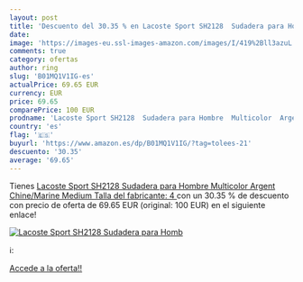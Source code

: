```yaml
---
layout: post
title: 'Descuento del 30.35 % en Lacoste Sport SH2128  Sudadera para Homb'
date: 
image: 'https://images-eu.ssl-images-amazon.com/images/I/419%2Bll3azuL._SL200_.jpg'
comments: true
category: ofertas
author: ring
slug: 'B01MQ1V1IG-es'
actualPrice: 69.65 EUR
currency: EUR
price: 69.65
comparePrice: 100 EUR
prodname: 'Lacoste Sport SH2128  Sudadera para Hombre  Multicolor  Argent Chine/Marine  Medium  Talla del fabricante: 4 '
country: 'es'
flag: '🇪🇸'
buyurl: 'https://www.amazon.es/dp/B01MQ1V1IG/?tag=tolees-21'
descuento: '30.35'
average: '69.65'
---
```


Tienes [Lacoste Sport SH2128  Sudadera para Hombre  Multicolor  Argent Chine/Marine  Medium  Talla del fabricante: 4 ](https://www.amazon.es/dp/B01MQ1V1IG/?tag=tolees-21) con un 30.35 % de descuento con precio de oferta de 69.65 EUR (original: 100 EUR) en el siguiente enlace!

[![Lacoste Sport SH2128  Sudadera para Homb](https://images-eu.ssl-images-amazon.com/images/I/419%2Bll3azuL._SL200_.jpg)](https://www.amazon.es/dp/B01MQ1V1IG/?tag=tolees-21)

ℹ️:


[Accede a la oferta!!](https://www.amazon.es/dp/B01MQ1V1IG/?tag=tolees-21)
